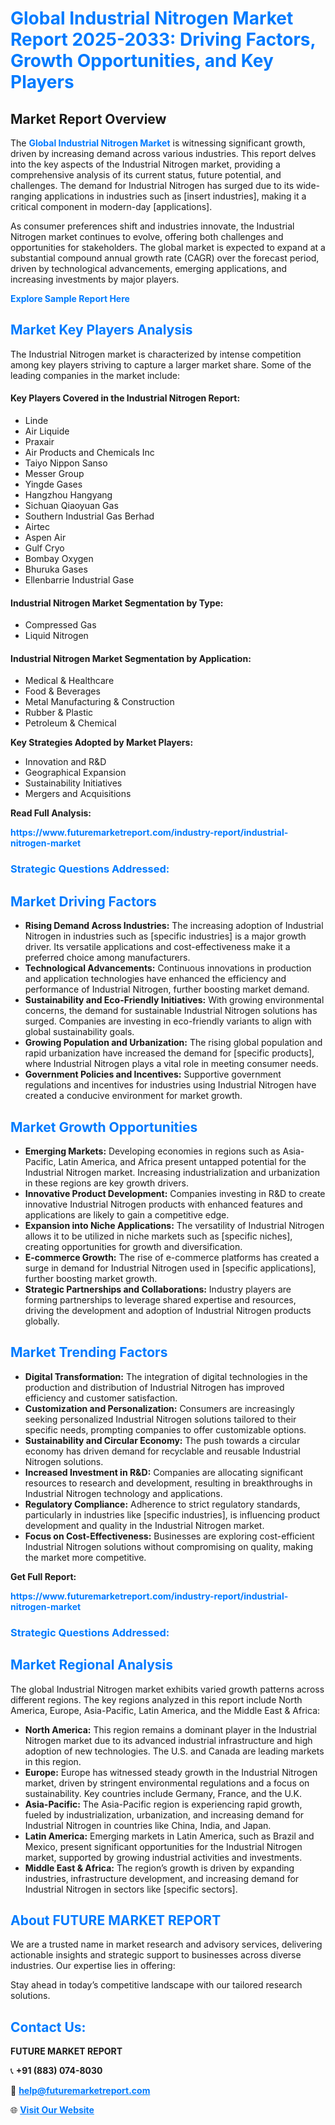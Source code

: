 <h1 style="color: #007BFF;">Global Industrial Nitrogen Market Report 2025-2033: Driving Factors, Growth Opportunities, and Key Players</h1>

<section id="overview">
<h2>Market Report Overview</h2>
<p>The <a href="https://www.futuremarketreport.com/industry-report/industrial-nitrogen-market" style="color: #007BFF; text-decoration: none;"><strong>Global Industrial Nitrogen Market</strong></a> is witnessing significant growth, driven by increasing demand across various industries. This report delves into the key aspects of the Industrial Nitrogen market, providing a comprehensive analysis of its current status, future potential, and challenges. The demand for Industrial Nitrogen has surged due to its wide-ranging applications in industries such as [insert industries], making it a critical component in modern-day [applications].</p>
<p>As consumer preferences shift and industries innovate, the Industrial Nitrogen market continues to evolve, offering both challenges and opportunities for stakeholders. The global market is expected to expand at a substantial compound annual growth rate (CAGR) over the forecast period, driven by technological advancements, emerging applications, and increasing investments by major players.</p>
</section>

<section id="overview">
<p><a href="https://www.futuremarketreport.com/request-sample/reportId=30258" style="color: #007BFF; text-decoration: none;"><strong>Explore Sample Report Here</strong></a></p>
</section>

<section id="key-players">
<h2 style="color: #007BFF;">Market Key Players Analysis</h2>
<p>The Industrial Nitrogen market is characterized by intense competition among key players striving to capture a larger market share. Some of the leading companies in the market include:</p>
<h4>Key Players Covered in the Industrial Nitrogen Report:</h4>
<ul><li>Linde</li><li>Air Liquide</li><li>Praxair</li><li>Air Products and Chemicals Inc</li><li>Taiyo Nippon Sanso</li><li>Messer Group</li><li>Yingde Gases</li><li>Hangzhou Hangyang</li><li>Sichuan Qiaoyuan Gas</li><li>Southern Industrial Gas Berhad</li><li>Airtec</li><li>Aspen Air</li><li>Gulf Cryo</li><li>Bombay Oxygen</li><li>Bhuruka Gases</li><li>Ellenbarrie Industrial Gase</li></ul>
<h4>Industrial Nitrogen Market Segmentation by Type:</h4>
<ul><li>Compressed Gas</li><li>Liquid Nitrogen</li></ul>

<h4>Industrial Nitrogen Market Segmentation by Application:</h4>
<ul><li>Medical &amp; Healthcare</li><li>Food &amp; Beverages</li><li>Metal Manufacturing &amp; Construction</li><li>Rubber &amp; Plastic</li><li>Petroleum &amp; Chemical</li></ul>
<p><strong>Key Strategies Adopted by Market Players:</strong></p>
<ul>
<li>Innovation and R&D</li>
<li>Geographical Expansion</li>
<li>Sustainability Initiatives</li>
<li>Mergers and Acquisitions</li>
</ul>
</section>

<section>
<p><strong>Read Full Analysis: </strong></p><a href="https://www.futuremarketreport.com/industry-report/industrial-nitrogen-market" style="color: #007BFF; text-decoration: none;"><strong>https://www.futuremarketreport.com/industry-report/industrial-nitrogen-market</strong></a>
<h3 style="color: #007BFF;">Strategic Questions Addressed:</h3>
</section>

<section id="driving-factors">
<h2 style="color: #007BFF;">Market Driving Factors</h2>
<ul>
<li><strong>Rising Demand Across Industries:</strong> The increasing adoption of Industrial Nitrogen in industries such as [specific industries] is a major growth driver. Its versatile applications and cost-effectiveness make it a preferred choice among manufacturers.</li>
<li><strong>Technological Advancements:</strong> Continuous innovations in production and application technologies have enhanced the efficiency and performance of Industrial Nitrogen, further boosting market demand.</li>
<li><strong>Sustainability and Eco-Friendly Initiatives:</strong> With growing environmental concerns, the demand for sustainable Industrial Nitrogen solutions has surged. Companies are investing in eco-friendly variants to align with global sustainability goals.</li>
<li><strong>Growing Population and Urbanization:</strong> The rising global population and rapid urbanization have increased the demand for [specific products], where Industrial Nitrogen plays a vital role in meeting consumer needs.</li>
<li><strong>Government Policies and Incentives:</strong> Supportive government regulations and incentives for industries using Industrial Nitrogen have created a conducive environment for market growth.</li>
</ul>
</section>

<section id="growth-opportunities">
<h2 style="color: #007BFF;">Market Growth Opportunities</h2>
<ul>
<li><strong>Emerging Markets:</strong> Developing economies in regions such as Asia-Pacific, Latin America, and Africa present untapped potential for the Industrial Nitrogen market. Increasing industrialization and urbanization in these regions are key growth drivers.</li>
<li><strong>Innovative Product Development:</strong> Companies investing in R&D to create innovative Industrial Nitrogen products with enhanced features and applications are likely to gain a competitive edge.</li>
<li><strong>Expansion into Niche Applications:</strong> The versatility of Industrial Nitrogen allows it to be utilized in niche markets such as [specific niches], creating opportunities for growth and diversification.</li>
<li><strong>E-commerce Growth:</strong> The rise of e-commerce platforms has created a surge in demand for Industrial Nitrogen used in [specific applications], further boosting market growth.</li>
<li><strong>Strategic Partnerships and Collaborations:</strong> Industry players are forming partnerships to leverage shared expertise and resources, driving the development and adoption of Industrial Nitrogen products globally.</li>
</ul>
</section>

<section id="trending-factors">
<h2 style="color: #007BFF;">Market Trending Factors</h2>
<ul>
<li><strong>Digital Transformation:</strong> The integration of digital technologies in the production and distribution of Industrial Nitrogen has improved efficiency and customer satisfaction.</li>
<li><strong>Customization and Personalization:</strong> Consumers are increasingly seeking personalized Industrial Nitrogen solutions tailored to their specific needs, prompting companies to offer customizable options.</li>
<li><strong>Sustainability and Circular Economy:</strong> The push towards a circular economy has driven demand for recyclable and reusable Industrial Nitrogen solutions.</li>
<li><strong>Increased Investment in R&D:</strong> Companies are allocating significant resources to research and development, resulting in breakthroughs in Industrial Nitrogen technology and applications.</li>
<li><strong>Regulatory Compliance:</strong> Adherence to strict regulatory standards, particularly in industries like [specific industries], is influencing product development and quality in the Industrial Nitrogen market.</li>
<li><strong>Focus on Cost-Effectiveness:</strong> Businesses are exploring cost-efficient Industrial Nitrogen solutions without compromising on quality, making the market more competitive.</li>
</ul>
</section>

<section>
<p><strong>Get Full Report: </strong></p><a href="https://www.futuremarketreport.com/industry-report/industrial-nitrogen-market" style="color: #007BFF; text-decoration: none;"><strong>https://www.futuremarketreport.com/industry-report/industrial-nitrogen-market</strong></a>
<h3 style="color: #007BFF;">Strategic Questions Addressed:</h3>
</section>


<section id="regional-analysis">
<h2 style="color: #007BFF;">Market Regional Analysis</h2>
<p>The global Industrial Nitrogen market exhibits varied growth patterns across different regions. The key regions analyzed in this report include North America, Europe, Asia-Pacific, Latin America, and the Middle East & Africa:</p>
<ul>
<li><strong>North America:</strong> This region remains a dominant player in the Industrial Nitrogen market due to its advanced industrial infrastructure and high adoption of new technologies. The U.S. and Canada are leading markets in this region.</li>
<li><strong>Europe:</strong> Europe has witnessed steady growth in the Industrial Nitrogen market, driven by stringent environmental regulations and a focus on sustainability. Key countries include Germany, France, and the U.K.</li>
<li><strong>Asia-Pacific:</strong> The Asia-Pacific region is experiencing rapid growth, fueled by industrialization, urbanization, and increasing demand for Industrial Nitrogen in countries like China, India, and Japan.</li>
<li><strong>Latin America:</strong> Emerging markets in Latin America, such as Brazil and Mexico, present significant opportunities for the Industrial Nitrogen market, supported by growing industrial activities and investments.</li>
<li><strong>Middle East & Africa:</strong> The region’s growth is driven by expanding industries, infrastructure development, and increasing demand for Industrial Nitrogen in sectors like [specific sectors].</li>
</ul>
</section>

<footer>
<h2 style="color: #007BFF;">About FUTURE MARKET REPORT</h2>
<p>We are a trusted name in market research and advisory services, delivering actionable insights and strategic support to businesses across diverse industries. Our expertise lies in offering:</p>

<p>Stay ahead in today’s competitive landscape with our tailored research solutions.</p>

<h2 style="color: #007BFF;">Contact Us:</h2>
<p><strong>FUTURE MARKET REPORT</strong></p>
<p>📞 <strong>+91 (883) 074-8030</strong></p>
<p>📧 <strong><a href="mailto:help@futuremarketreport.com" style="color: #007BFF;">help@futuremarketreport.com</a></strong></p>
<p>🌐 <strong><a href="https://www.futuremarketreport.com/" style="color: #007BFF;">Visit Our Website</a></strong></p>
</footer>